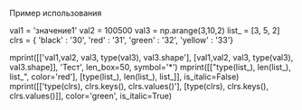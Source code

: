 Пример использования

val1 = 'значение1'
val2 = 100500
val3 = np.arange(3,10,2)
list_ = [3, 5, 2]
clrs = {
    'black' : '30',
    'red' :  '31',
    'green' : '32',
    'yellow' : '33'}

mprint([['val1,val2, val3, type(val3), val3.shape'], [val1,val2, val3, type(val3), val3.shape]], 'Тест', len_box=50, symbol='*')
mprint([["type(list_), len(list_), list_", color='red'], [type(list_), len(list_), list_]], is_italic=False)
mprint([['type(clrs), clrs.keys(), clrs.values()'], [type(clrs), clrs.keys(), clrs.values()]], color='green', is_italic=True)